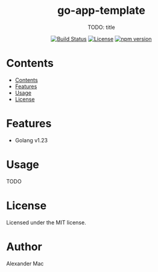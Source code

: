 <p align="center">
  <h1 align="center">go-app-template</h1>
  <p align="center">TODO: title</p>
  <p align="center">
    <a href="https://github.com/alexandermac/go-app-template/actions/workflows/ci.yml?query=branch%3Amaster"><img src="https://github.com/alexandermac/go-app-template/actions/workflows/ci.yml/badge.svg" alt="Build Status"></a>
    <a href="LICENSE"><img src="https://img.shields.io/github/license/alexandermac/go-app-template.svg" alt="License"></a>
    <a href="https://pkg.go.dev/github.com/alexandermac/go-app-template"><img src="https://pkg.go.dev/badge/github.com/alexandermac/go-app-template" alt="npm version"></a>
  </p>
</p>

# Contents
- [Contents](#contents)
- [Features](#features)
- [Usage](#usage)
- [License](#license)

# Features
- Golang v1.23

# Usage
TODO

# License
Licensed under the MIT license.

# Author
Alexander Mac
